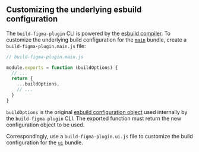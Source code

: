 ## Customizing the underlying esbuild configuration

The `build-figma-plugin` CLI is powered by the [esbuild compiler](https://esbuild.github.io). To customize the underlying build configuration for the [`main`](#main-context) bundle, create a `build-figma-plugin.main.js` file:

```js
// build-figma-plugin.main.js

module.exports = function (buildOptions) {
  // ...
  return {
    ...buildOptions,
    // ...
  }
}
```

`buildOptions` is the original [esbuild configuration object](https://esbuild.github.io/api/#build-api) used internally by the `build-figma-plugin` CLI. The exported function must return the new configuration object to be used.

Correspondingly, use a `build-figma-plugin.ui.js` file to customize the build configuration for the [`ui`](#ui-context) bundle.
